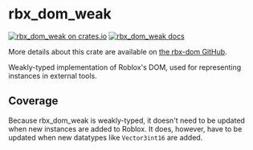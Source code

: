 # rbx_dom_weak
[![rbx_dom_weak on crates.io](https://img.shields.io/crates/v/rbx_dom_weak.svg)](https://crates.io/crates/rbx_dom_weak)
[![rbx_dom_weak docs](https://img.shields.io/badge/docs-docs.rs-orange.svg)](https://docs.rs/rbx_dom_weak)

More details about this crate are available on [the rbx-dom GitHub](https://github.com/Roblox/rbx-dom#readme).

Weakly-typed implementation of Roblox's DOM, used for representing instances in external tools.

## Coverage
Because rbx_dom_weak is weakly-typed, it doesn't need to be updated when new instances are added to Roblox. It does, however, have to be updated when new datatypes like `Vector3int16` are added.